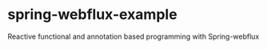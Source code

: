 # spring-webflux-example
Reactive functional and annotation based programming with Spring-webflux  
